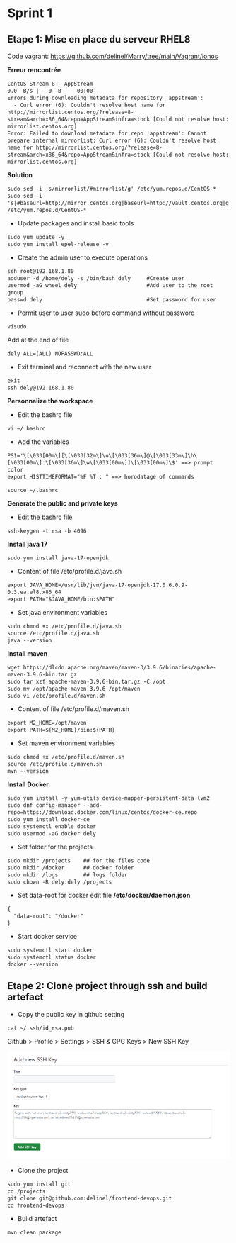 # Sprint 1 #

## Etape 1: Mise en place du serveur RHEL8
Code vagrant: https://github.com/delinel/Marry/tree/main/Vagrant/ionos

**Erreur rencontrée**
```
CentOS Stream 8 - AppStream                                                                                         0.0  B/s |   0  B     00:00    
Errors during downloading metadata for repository 'appstream':
  - Curl error (6): Couldn't resolve host name for http://mirrorlist.centos.org/?release=8-stream&arch=x86_64&repo=AppStream&infra=stock [Could not resolve host: mirrorlist.centos.org]
Error: Failed to download metadata for repo 'appstream': Cannot prepare internal mirrorlist: Curl error (6): Couldn't resolve host name for http://mirrorlist.centos.org/?release=8-stream&arch=x86_64&repo=AppStream&infra=stock [Could not resolve host: mirrorlist.centos.org]
```
**Solution**
```
sudo sed -i 's/mirrorlist/#mirrorlist/g' /etc/yum.repos.d/CentOS-*
sudo sed -i 's|#baseurl=http://mirror.centos.org|baseurl=http://vault.centos.org|g' /etc/yum.repos.d/CentOS-*
```

- Update packages and install basic tools
```
sudo yum update -y
sudo yum install epel-release -y
```

- Create the admin user to execute operations
```
ssh root@192.168.1.80
adduser -d /home/dely -s /bin/bash dely     #Create user
usermod -aG wheel dely                      #Add user to the root group
passwd dely                                 #Set password for user
```
- Permit user to user sudo before command without password
```
visudo
```
Add at the end of file
```
dely ALL=(ALL) NOPASSWD:ALL
```
- Exit terminal and reconnect with the new user
```
exit
ssh dely@192.168.1.80
```

**Personnalize the workspace**
- Edit the bashrc file
```
vi ~/.bashrc
```
- Add the variables
```
PS1='\[\033[00m\][\[\033[32m\]\u\[\033[36m\]@\[\033[33m\]\h\[\033[00m\]:\[\033[36m\]\w\[\033[00m\]]\[\033[00m\]\$' ==> prompt color
export HISTTIMEFORMAT="%F %T : " ==> horodatage of commands
```
```
source ~/.bashrc
```

**Generate the public and private keys**
- Edit the bashrc file
```
ssh-keygen -t rsa -b 4096
```

**Install java 17**
```
sudo yum install java-17-openjdk
```
- Content of file /etc/profile.d/java.sh
```
export JAVA_HOME=/usr/lib/jvm/java-17-openjdk-17.0.6.0.9-0.3.ea.el8.x86_64
export PATH="$JAVA_HOME/bin:$PATH"
```
- Set java environment variables
```
sudo chmod +x /etc/profile.d/java.sh
source /etc/profile.d/java.sh
java --version
```

**Install maven**
```
wget https://dlcdn.apache.org/maven/maven-3/3.9.6/binaries/apache-maven-3.9.6-bin.tar.gz
sudo tar xzf apache-maven-3.9.6-bin.tar.gz -C /opt
sudo mv /opt/apache-maven-3.9.6 /opt/maven
sudo vi /etc/profile.d/maven.sh
```
- Content of file /etc/profile.d/maven.sh
```
export M2_HOME=/opt/maven
export PATH=${M2_HOME}/bin:${PATH}
```

- Set maven environment variables
```
sudo chmod +x /etc/profile.d/maven.sh
source /etc/profile.d/maven.sh
mvn --version
```

**Install Docker**

```
sudo yum install -y yum-utils device-mapper-persistent-data lvm2 
sudo dnf config-manager --add-repo=https://download.docker.com/linux/centos/docker-ce.repo
sudo yum install docker-ce
sudo systemctl enable docker
sudo usermod -aG docker dely
```
- Set folder for the projects
```
sudo mkdir /projects    ## for the files code
sudo mkdir /docker      ## docker folder
sudo mkdir /logs        ## logs folder
sudo chown -R dely:dely /projects
```
- Set data-root for docker
 edit file **/etc/docker/daemon.json**
```
{
  "data-root": "/docker"
}
```
- Start docker service
```
sudo systemctl start docker
sudo systemctl status docker
docker --version
```

## Etape 2: Clone project through ssh and build artefact

- Copy the public key in github setting
```
cat ~/.ssh/id_rsa.pub
```
Github > Profile > Settings > SSH & GPG Keys > New SSH Key

![alt text](image.png)

- Clone the project
```
sudo yum install git
cd /projects
git clone git@github.com:delinel/frontend-devops.git
cd frontend-devops
```
- Build artefact
```
mvn clean package
```





